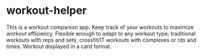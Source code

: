 # workout-helper

This is a workout companion app. Keep track of your workouts to maximize workout efficiency. Flexible enough to adapt to any workout type; traditional workouts with reps and sets, crossfit/IT workouts with complexes or rds and times. Workout displayed in a card format.
